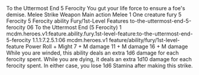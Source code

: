 <ability>
  <name>To the Uttermost End</name>
  <cost>5 Ferocity</cost>
  <flavor>You gut your life force to ensure a foe&apos;s demise.</flavor>
  <keywords>
    <keyword>Melee</keyword>
    <keyword>Strike</keyword>
    <keyword>Weapon</keyword>
  </keywords>
  <type>Main action</type>
  <distance>Melee 1</distance>
  <target>One creature</target>
  <metadata>
    <class>fury</class>
    <cost>5 Ferocity</cost>
    <cost_amount>5</cost_amount>
    <cost_resource>Ferocity</cost_resource>
    <feature_type>ability</feature_type>
    <file_dpath>Fury/1st-Level Features</file_dpath>
    <item_id>to-the-uttermost-end-5-ferocity</item_id>
    <item_index>06</item_index>
    <item_name>To the Uttermost End (5 Ferocity)</item_name>
    <level>1</level>
    <scc>mcdm.heroes.v1:feature.ability.fury.1st-level-feature:to-the-uttermost-end-5-ferocity</scc>
    <scdc>1.1.1:7.2.5.1:06</scdc>
    <source>mcdm.heroes.v1</source>
    <type>feature/ability/fury/1st-level-feature</type>
  </metadata>
  <effects>
    <effect type="roll">
      <roll>Power Roll + Might</roll>
      <t1>7 + M damage</t1>
      <t2>11 + M damage</t2>
      <t3>16 + M damage</t3>
    </effect>
    <effect type="mundane" cost="Spend 1+ Ferocity">While you are winded, this ability deals an extra 1d6 damage for each ferocity spent. While you are dying, it deals an extra 1d10 damage for each ferocity spent. In either case, you lose 1d6 Stamina after making this strike.</effect>
  </effects>
</ability>
